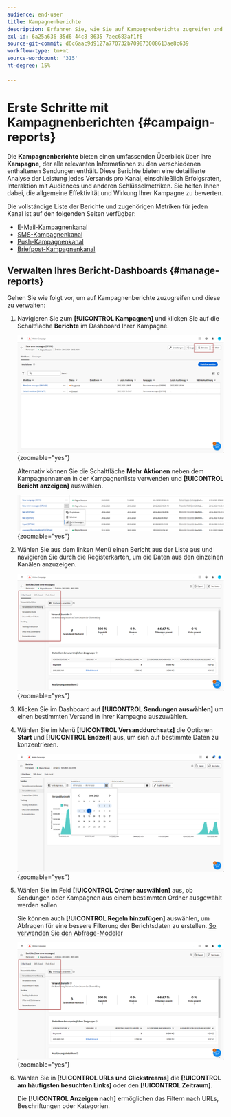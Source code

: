 ```yaml
---
audience: end-user
title: Kampagnenberichte
description: Erfahren Sie, wie Sie auf Kampagnenberichte zugreifen und diese verwenden können
exl-id: 6a25a636-35d6-44c8-8635-7aec683af1f6
source-git-commit: d6c6aac9d9127a770732b709873008613ae8c639
workflow-type: tm+mt
source-wordcount: '315'
ht-degree: 15%

---
```


# Erste Schritte mit Kampagnenberichten {#campaign-reports}

Die **Kampagnenberichte** bieten einen umfassenden Überblick über Ihre **Kampagne**, der alle relevanten Informationen zu den verschiedenen enthaltenen Sendungen enthält. Diese Berichte bieten eine detaillierte Analyse der Leistung jedes Versands pro Kanal, einschließlich Erfolgsraten, Interaktion mit Audiences und anderen Schlüsselmetriken. Sie helfen Ihnen dabei, die allgemeine Effektivität und Wirkung Ihrer Kampagne zu bewerten.

Die vollständige Liste der Berichte und zugehörigen Metriken für jeden Kanal ist auf den folgenden Seiten verfügbar:

* [E-Mail-Kampagnenkanal](campaign-reports-email.md)
* [SMS-Kampagnenkanal](campaign-reports-sms.md)
* [Push-Kampagnenkanal](campaign-reports-push.md)
* [Briefpost-Kampagnenkanal](campaign-reports-direct-mail.md)

## Verwalten Ihres Bericht-Dashboards {#manage-reports}

Gehen Sie wie folgt vor, um auf Kampagnenberichte zuzugreifen und diese zu verwalten:

1. Navigieren Sie zum **[!UICONTROL Kampagnen]** und klicken Sie auf die Schaltfläche **Berichte** im Dashboard Ihrer Kampagne.

   ![Screenshot mit dem Menü „Kampagnen“ und der Schaltfläche „Berichte“](assets/manage_campaign_report_2.png){zoomable="yes"}

   Alternativ können Sie die Schaltfläche **Mehr Aktionen** neben dem Kampagnennamen in der Kampagnenliste verwenden und **[!UICONTROL Bericht anzeigen]** auswählen.

   ![Screenshot mit der Schaltfläche „Mehr Aktionen“ und der Option „Bericht anzeigen“](assets/manage_campaign_report_1.png){zoomable="yes"}

1. Wählen Sie aus dem linken Menü einen Bericht aus der Liste aus und navigieren Sie durch die Registerkarten, um die Daten aus den einzelnen Kanälen anzuzeigen.

   ![Screenshot mit dem linken Menü mit Berichtsoptionen und Registerkarten für Kanaldaten](assets/manage_campaign_report_4.png){zoomable="yes"}

1. Klicken Sie im Dashboard auf **[!UICONTROL Sendungen auswählen]** um einen bestimmten Versand in Ihrer Kampagne auszuwählen.

1. Wählen Sie im Menü **[!UICONTROL Versanddurchsatz]** die Optionen **Start** und **[!UICONTROL Endzeit]** aus, um sich auf bestimmte Daten zu konzentrieren.

   ![Screenshot mit dem Menü Versanddurchsatz mit den Optionen für Start- und Endzeit](assets/manage_campaign_report_3.png){zoomable="yes"}

1. Wählen Sie im Feld **[!UICONTROL Ordner auswählen]** aus, ob Sendungen oder Kampagnen aus einem bestimmten Ordner ausgewählt werden sollen.

   Sie können auch **[!UICONTROL Regeln hinzufügen]** auswählen, um Abfragen für eine bessere Filterung der Berichtsdaten zu erstellen. [So verwenden Sie den Abfrage-Modeler](../query/query-modeler-overview.md)

   ![Screenshot mit den Feldern „Ordner auswählen“ und „Regeln hinzufügen“](assets/manage_campaign_report_4.png){zoomable="yes"}

1. Wählen Sie in **[!UICONTROL URLs und Clickstreams]** die **[!UICONTROL am häufigsten besuchten Links]** oder den **[!UICONTROL Zeitraum]**.

   Die **[!UICONTROL Anzeigen nach]** ermöglichen das Filtern nach URLs, Beschriftungen oder Kategorien.